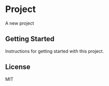 # Project

A new project

## Getting Started

Instructions for getting started with this project.

## License

MIT
